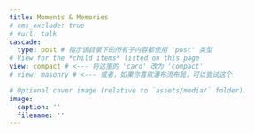 ```yaml
---
title: Moments & Memories
# cms_exclude: true
# #url: talk
cascade:
  type: post # 指示该目录下的所有子内容都使用 'post' 类型
# View for the *child items* listed on this page
view: compact # <--- 将这里的 'card' 改为 'compact'
# view: masonry # <--- 或者，如果你喜欢瀑布流布局，可以尝试这个

# Optional cover image (relative to `assets/media/` folder).
image:
  caption: ''
  filename: ''
---
```

